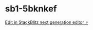 # sb1-5bknkef

[Edit in StackBlitz next generation editor ⚡️](https://stackblitz.com/~/github.com/lasharor/sb1-5bknkef)